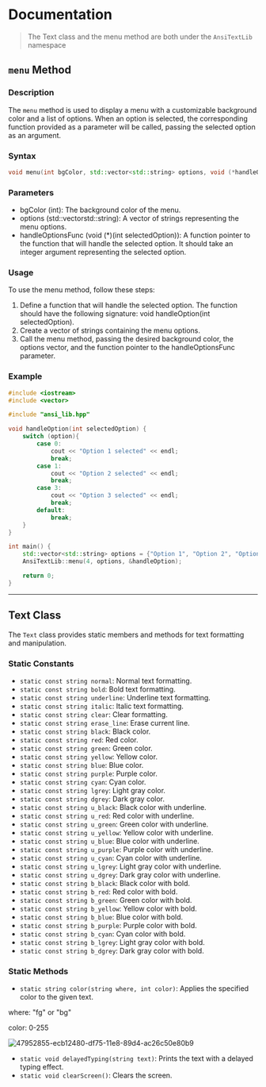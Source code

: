 # Documentation

> The Text class and the menu method are both under the `AnsiTextLib` namespace

## `menu` Method

### Description
The `menu` method is used to display a menu with a customizable background color and a list of options. When an option is selected, the corresponding function provided as a parameter will be called, passing the selected option as an argument.

### Syntax

```cpp
void menu(int bgColor, std::vector<std::string> options, void (*handleOptionsFunc)(int selectedOption));
```

### Parameters

- bgColor (int): The background color of the menu.
- options (std::vectorstd::string): A vector of strings representing the menu options.
- handleOptionsFunc (void (*)(int selectedOption)): A function pointer to the function that will handle the selected option. It should take an integer argument representing the selected option.

### Usage

To use the menu method, follow these steps:

1. Define a function that will handle the selected option. The function should have the following signature: void handleOption(int selectedOption).
2. Create a vector of strings containing the menu options.
3. Call the menu method, passing the desired background color, the options vector, and the function pointer to the handleOptionsFunc parameter.

### Example

```cpp
#include <iostream>
#include <vector>

#include "ansi_lib.hpp"

void handleOption(int selectedOption) {
    switch (option){
        case 0:
            cout << "Option 1 selected" << endl;
            break;
        case 1:
            cout << "Option 2 selected" << endl;
            break;
        case 3:
            cout << "Option 3 selected" << endl;
            break;
        default:
            break;
    }
}

int main() {
    std::vector<std::string> options = {"Option 1", "Option 2", "Option 3"};
    AnsiTextLib::menu(4, options, &handleOption);

    return 0;
}

```

---

## Text Class

The `Text` class provides static members and methods for text formatting and manipulation.

### Static Constants

- `static const string normal`: Normal text formatting.
- `static const string bold`: Bold text formatting.
- `static const string underline`: Underline text formatting.
- `static const string italic`: Italic text formatting.
- `static const string clear`: Clear formatting.
- `static const string erase_line`: Erase current line.
- `static const string black`: Black color.
- `static const string red`: Red color.
- `static const string green`: Green color.
- `static const string yellow`: Yellow color.
- `static const string blue`: Blue color.
- `static const string purple`: Purple color.
- `static const string cyan`: Cyan color.
- `static const string lgrey`: Light gray color.
- `static const string dgrey`: Dark gray color.
- `static const string u_black`: Black color with underline.
- `static const string u_red`: Red color with underline.
- `static const string u_green`: Green color with underline.
- `static const string u_yellow`: Yellow color with underline.
- `static const string u_blue`: Blue color with underline.
- `static const string u_purple`: Purple color with underline.
- `static const string u_cyan`: Cyan color with underline.
- `static const string u_lgrey`: Light gray color with underline.
- `static const string u_dgrey`: Dark gray color with underline.
- `static const string b_black`: Black color with bold.
- `static const string b_red`: Red color with bold.
- `static const string b_green`: Green color with bold.
- `static const string b_yellow`: Yellow color with bold.
- `static const string b_blue`: Blue color with bold.
- `static const string b_purple`: Purple color with bold.
- `static const string b_cyan`: Cyan color with bold.
- `static const string b_lgrey`: Light gray color with bold.
- `static const string b_dgrey`: Dark gray color with bold.

### Static Methods

- `static string color(string where, int color)`: Applies the specified color to the given text.

where: "fg" or "bg"

color: 0-255

![47952855-ecb12480-df75-11e8-89d4-ac26c50e80b9](https://github.com/DMG-TechLabs/Text-Based-Game/assets/63654361/4885e933-066b-458a-924b-db07df25f975)

- `static void delayedTyping(string text)`: Prints the text with a delayed typing effect.
- `static void clearScreen()`: Clears the screen.